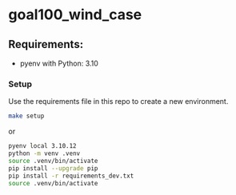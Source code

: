 # goal100_wind_case

## Requirements:

- pyenv with Python: 3.10

### Setup

Use the requirements file in this repo to create a new environment.

```BASH
make setup
```

or

```BASH
pyenv local 3.10.12
python -m venv .venv
source .venv/bin/activate
pip install --upgrade pip
pip install -r requirements_dev.txt
source .venv/bin/activate
```
